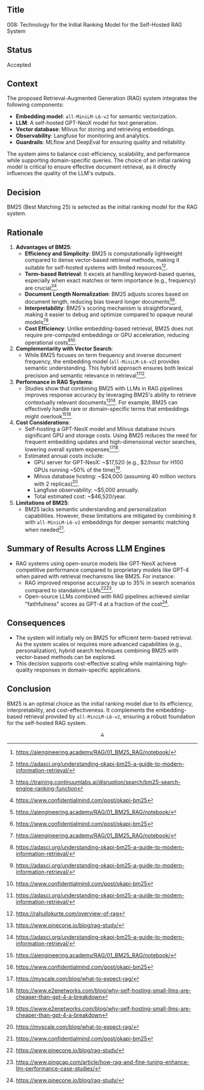 ## Title

008: Technology for the Initial Ranking Model for the Self-Hosted RAG System

## Status
Accepted

## **Context**

The proposed Retrieval-Augmented Generation (RAG) system integrates the following components:

- **Embedding model**: `all-MiniLM-L6-v2` for semantic vectorization.
- **LLM**: A self-hosted GPT-NeoX model for text generation.
- **Vector database**: Milvus for storing and retrieving embeddings.
- **Observability**: Langfuse for monitoring and analytics.
- **Guardrails**: MLflow and DeepEval for ensuring quality and reliability.

The system aims to balance cost-efficiency, scalability, and performance while supporting domain-specific queries. The choice of an initial ranking model is critical to ensure effective document retrieval, as it directly influences the quality of the LLM's outputs.

## **Decision**

BM25 (Best Matching 25) is selected as the initial ranking model for the RAG system.

## **Rationale**

1. **Advantages of BM25**:
    - **Efficiency and Simplicity**: BM25 is computationally lightweight compared to dense vector-based retrieval methods, making it suitable for self-hosted systems with limited resources[^1][^9].
    - **Term-based Retrieval**: It excels at handling keyword-based queries, especially when exact matches or term importance (e.g., frequency) are crucial[^2][^10].
    - **Document Length Normalization**: BM25 adjusts scores based on document length, reducing bias toward longer documents[^1][^10].
    - **Interpretability**: BM25's scoring mechanism is straightforward, making it easier to debug and optimize compared to opaque neural models[^1][^9].
    - **Cost Efficiency**: Unlike embedding-based retrieval, BM25 does not require pre-computed embeddings or GPU acceleration, reducing operational costs[^9][^10].
2. **Complementarity with Vector Search**:
    - While BM25 focuses on term frequency and inverse document frequency, the embedding model (`all-MiniLM-L6-v2`) provides semantic understanding. This hybrid approach ensures both lexical precision and semantic relevance in retrieval[^9][^12].
3. **Performance in RAG Systems**:
    - Studies show that combining BM25 with LLMs in RAG pipelines improves response accuracy by leveraging BM25's ability to retrieve contextually relevant documents[^7][^9]. For example, BM25 can effectively handle rare or domain-specific terms that embeddings might overlook[^1][^10].
4. **Cost Considerations**:
    - Self-hosting a GPT-NeoX model and Milvus database incurs significant GPU and storage costs. Using BM25 reduces the need for frequent embedding updates and high-dimensional vector searches, lowering overall system expenses[^3][^4].
    - Estimated annual costs include:
        - GPU server for GPT-NeoX: ~\$17,520 (e.g., \$2/hour for H100 GPUs running ~50% of the time)[^4].
        - Milvus database hosting: ~\$24,000 (assuming 40 million vectors with 2 replicas)[^3].
        - Langfuse observability: ~\$5,000 annually.
        - Total estimated cost: ~\$46,520/year.
5. **Limitations of BM25**:
    - BM25 lacks semantic understanding and personalization capabilities. However, these limitations are mitigated by combining it with `all-MiniLM-L6-v2` embeddings for deeper semantic matching when needed[^10].

## **Summary of Results Across LLM Engines**

- RAG systems using open-source models like GPT-NeoX achieve competitive performance compared to proprietary models like GPT-4 when paired with retrieval mechanisms like BM25. For instance:
    - RAG improved response accuracy by up to 35% in search scenarios compared to standalone LLMs[^7][^13].
    - Open-source LLMs combined with RAG pipelines achieved similar "faithfulness" scores as GPT-4 at a fraction of the cost[^7].


## **Consequences**

- The system will initially rely on BM25 for efficient term-based retrieval. As the system scales or requires more advanced capabilities (e.g., personalization), hybrid search techniques combining BM25 with vector-based methods can be explored.
- This decision supports cost-effective scaling while maintaining high-quality responses in domain-specific applications.


## **Conclusion**

BM25 is an optimal choice as the initial ranking model due to its efficiency, interpretability, and cost-effectiveness. It complements the embedding-based retrieval provided by `all-MiniLM-L6-v2`, ensuring a robust foundation for the self-hosted RAG system.

<div style="text-align: center">⁂</div>

[^1]: https://aiengineering.academy/RAG/01_BM25_RAG/notebook/

[^2]: https://training.continuumlabs.ai/disruption/search/bm25-search-engine-ranking-function

[^3]: https://myscale.com/blog/what-to-expect-rag/

[^4]: https://www.e2enetworks.com/blog/why-self-hosting-small-llms-are-cheaper-than-gpt-4-a-breakdown

[^5]: https://www.willowtreeapps.com/craft/retrieval-augmented-generation

[^6]: https://www.promptingguide.ai/research/rag

[^7]: https://www.pinecone.io/blog/rag-study/

[^8]: https://dev.to/vectorpodcast/7-ai-open-source-libraries-to-build-rag-agents-ai-search-27bm?bb=192032

[^9]: https://adasci.org/understanding-okapi-bm25-a-guide-to-modern-information-retrieval/

[^10]: https://www.confidentialmind.com/post/okapi-bm25

[^11]: https://langfuse.com/docs/model-usage-and-cost

[^12]: https://rahullokurte.com/overview-of-rag

[^13]: https://www.pingcap.com/article/how-rag-and-fine-tuning-enhance-llm-performance-case-studies/

[^14]: https://www.reddit.com/r/selfhosted/comments/1dsyfs2/introducing_r2r_a_fully_open_source_rag_engine/

[^15]: https://towardsdatascience.com/retrieval-augmented-generation-rag-inference-engines-with-langchain-on-cpus-d5d55f398502/

[^16]: https://en.wikipedia.org/wiki/Okapi_BM25

[^17]: https://news.ycombinator.com/item?id=42190650

[^18]: https://ai.plainenglish.io/bm25-distilled-unraveling-the-essence-of-a-robust-ranking-function-5a0a6393c058

[^19]: https://pub.aimind.so/understanding-the-bm25-ranking-algorithm-19f6d45c6ce

[^20]: https://docs.llamaindex.ai/en/stable/examples/retrievers/bm25_retriever/

[^21]: https://www.microsoft.com/en-us/research/wp-content/uploads/2016/02/LearningBM25MSRTechReport.pdf

[^22]: https://www.elastic.co/blog/practical-bm25-part-2-the-bm25-algorithm-and-its-variables

[^23]: https://www.fuzzylabs.ai/blog-post/improving-rag-performance-hybrid-search

[^24]: https://datascience.stackexchange.com/questions/75839/using-bm25-to-rank-words

[^25]: https://learn.microsoft.com/en-us/azure/search/index-ranking-similarity

[^26]: https://python.langchain.com/docs/integrations/retrievers/bm25/

[^27]: https://kmwllc.com/index.php/2020/03/20/understanding-tf-idf-and-bm-25/

[^28]: https://www.tensorops.ai/post/understanding-the-cost-of-large-language-models-llms

[^29]: https://www.reddit.com/r/Rag/comments/1h2iitk/what_is_a_range_of_costs_for_a_rag_project/

[^30]: https://blog.stackademic.com/rag-systems-made-easy-a-step-by-step-cost-and-implementation-guide-1213f908f590

[^31]: https://raga.ai/blogs/self-hosted-llm

[^32]: https://www.youtube.com/watch?v=WpkVmfTzyJg

[^33]: https://arxiv.org/html/2407.11638v1

[^34]: https://www.iguazio.com/blog/commercial-vs-self-hosted-llms/

[^35]: https://langfuse.com/self-hosting/infrastructure/llm-api

[^36]: https://pub.towardsai.net/a-taxonomy-of-retrieval-augmented-generation-a39eb2c4e2ab

[^37]: https://www.reddit.com/r/LangChain/comments/1benf40/rag_is_too_slow_with_100k_pdfs_what_do_you/

[^38]: https://mlflow.org/docs/latest/llms/rag/notebooks/question-generation-retrieval-evaluation.html

[^39]: https://sirocco.ai/retrieval-augmented-generation

[^40]: https://www.databricks.com/blog/long-context-rag-performance-llms

[^41]: https://weaviate.io/blog/rag-evaluation

[^42]: https://addepto.com/blog/rag-vs-fine-tuning-a-comparative-analysis-of-llm-learning-techniques/

[^43]: https://lakefs.io/rag-tools/

[^44]: https://arize.com/blog-course/llm-rag-retrieval-augmented-generation-roadmap/

[^45]: https://www.reddit.com/r/MachineLearning/comments/1ck0tnk/d_how_reliable_is_rag_currently/

[^46]: https://www.bentoml.com/blog/building-rag-with-open-source-and-custom-ai-models

[^47]: https://stackoverflow.blog/2023/10/18/retrieval-augmented-generation-keeping-llms-relevant-and-current/

[^48]: https://www.protecto.ai/blog/understanding-llm-evaluation-metrics-for-better-rag-performance

[^49]: https://forum.level1techs.com/t/is-there-a-user-friendly-self-hosted-ai-guide-low-or-no-code/211200

[^50]: https://research.ibm.com/blog/retrieval-augmented-generation-RAG

[^51]: https://aisera.com/blog/llm-fine-tuning-vs-rag/

[^52]: https://bendersky.github.io/pubs/2013-1.pdf

[^53]: https://www.youtube.com/watch?v=wW5OtLjKr90

[^54]: https://www.anthropic.com/news/contextual-retrieval

[^55]: https://deconvoluteai.com/blog/information-retrieval-introduction

[^56]: https://blog.ori.co/how-to-perform-a-cost-per-token-analysis-of-self-hosted-llms-dbrx-from-databricks

[^57]: https://incubity.ambilio.com/how-to-optimize-the-cost-of-a-rag-pipeline/

[^58]: https://www.reddit.com/r/SaaS/comments/1b92w5o/how_i_reduced_our_startups_llm_costs_by_almost_90/

[^59]: https://tinyml.substack.com/p/openai-vs-self-hosted-llms-a-cost

[^60]: https://getstream.io/blog/best-local-llm-tools/

